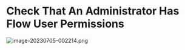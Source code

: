 # Check That An Administrator Has Flow User Permissions
![image-20230705-002214.png](https://rkalbag.github.io/instant-feedback-docs/#/./images/image-20230705-002214.png)
